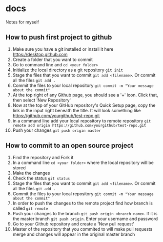 # docs
Notes for myself
## How to push first project to github
1. Make sure you have a git installed or install it here https://desktop.github.com
2. Create a folder that you want to commit
3. Go to command line and `cd <your folder>` 
4. Initialize the local directory as a git repository `git init`
5. Stage the files that you want to commit `git add <filename>`. Or commit all the files `git add .`
6. Commit the files to your local repository `git commit -m "Your message about the commit"`
7. At the top right of any Github page, you should see a '+' icon. Click that, then select 'New Repository'
8. Now at the top of your GitHub repository's Quick Setup page, copy the link in the input right beneath the title. 
It will look something like https://github.com/yourgithub/test-repo.git
9. in a command line add your local repository to remote repository `git remote add origin https://github.com/yourgithub/test-repo.git`
10. Push your changes `git push origin master`

## How to commit to an open source project
1. Find the repository and Fork it
2. In a command line `cd <your folder>` where the local repository will be stored
3. Make the changes
4. Check the status `git status`
5. Stage the files that you want to commit `git add <filename>`. Or commit all the files `git add .`
6. Commit the files to your local repository `git commit -m "Your message about the commit"`
7. In order to push the changes to the remote project find how branch is called `git remote`
8. Push your changes to the branch `git push origin <branch name>`. If it is the master branch `git push origin`. Enter your username and password
9. Go to your Github repository and create a 'New pull request'
10. Master of the repository that you commited to will make pull requests merge and changes will appear in the original master branch
